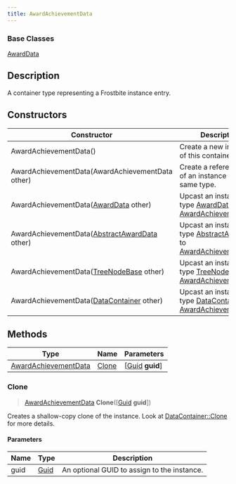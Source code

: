 ```yaml
---
title: AwardAchievementData
---
```

### Base Classes

[AwardData](/vext/ref/fb/awarddata/)

## Description

A container type representing a Frostbite instance entry.

## Constructors

| Constructor                                                                     | Description                                                                                                                     |
| ------------------------------------------------------------------------------- | ------------------------------------------------------------------------------------------------------------------------------- |
| AwardAchievementData()                                                          | Create a new instance of this container type.                                                                                   |
| AwardAchievementData(AwardAchievementData other)                                | Create a reference copy of an instance of the same type.                                                                        |
| AwardAchievementData([AwardData](/vext/ref/fb/awarddata/) other)                              | Upcast an instance of type [AwardData](/vext/ref/fb/awarddata/) to [AwardAchievementData](/vext/ref/fb/awardachievementdata/).                              |
| AwardAchievementData([AbstractAwardData](/vext/ref/fb/abstractawarddata/) other)              | Upcast an instance of type [AbstractAwardData](/vext/ref/fb/abstractawarddata/) to [AwardAchievementData](/vext/ref/fb/awardachievementdata/).              |
| AwardAchievementData([TreeNodeBase](/vext/ref/fb/treenodebase/) other)                        | Upcast an instance of type [TreeNodeBase](/vext/ref/fb/treenodebase/) to [AwardAchievementData](/vext/ref/fb/awardachievementdata/).                        |
| AwardAchievementData([DataContainer](/vext/ref/shared/class/datacontainer) other) | Upcast an instance of type [DataContainer](/vext/ref/shared/class/datacontainer) to [AwardAchievementData](/vext/ref/fb/awardachievementdata/). |

## Methods

| Type                                         | Name            | Parameters                                     |
| -------------------------------------------- | --------------- | ---------------------------------------------- |
| [AwardAchievementData](/vext/ref/fb/awardachievementdata/) | [Clone](#clone) | \[[Guid](/vext/ref/shared/class/guid) **guid**\] |

### Clone

> [AwardAchievementData](/vext/ref/fb/awardachievementdata/) **Clone**(\[[Guid](/vext/ref/shared/class/guid) **guid**\])

Creates a shallow-copy clone of the instance. Look at [DataContainer::Clone](/vext/ref/shared/class/datacontainer#clone) for more details.

#### Parameters

| Name | Type         | Description                                 |
| ---- | ------------ | ------------------------------------------- |
| guid | [Guid](/vext/ref/shared/class/guid/) | An optional GUID to assign to the instance. |
